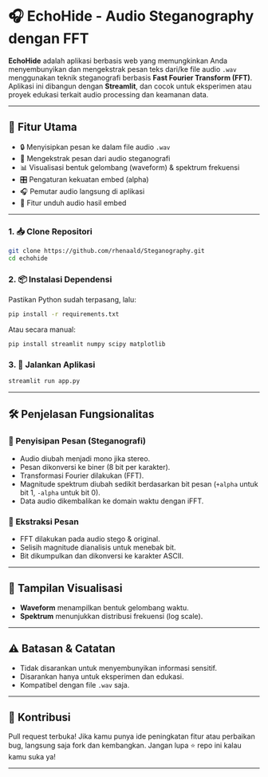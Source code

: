 # 🎧 EchoHide - Audio Steganography dengan FFT

**EchoHide** adalah aplikasi berbasis web yang memungkinkan Anda menyembunyikan dan mengekstrak pesan teks dari/ke file audio `.wav` menggunakan teknik steganografi berbasis **Fast Fourier Transform (FFT)**. Aplikasi ini dibangun dengan **Streamlit**, dan cocok untuk eksperimen atau proyek edukasi terkait audio processing dan keamanan data.

---

## 📌 Fitur Utama

- 🔒 Menyisipkan pesan ke dalam file audio `.wav`
- 🧠 Mengekstrak pesan dari audio steganografi
- 📊 Visualisasi bentuk gelombang (waveform) & spektrum frekuensi
- 🎛️ Pengaturan kekuatan embed (alpha)
- 🎧 Pemutar audio langsung di aplikasi
- 💾 Fitur unduh audio hasil embed

---

### 1. 📥 Clone Repositori

```bash
git clone https://github.com/rhenaald/Steganography.git
cd echohide
```

### 2. 📦 Instalasi Dependensi

Pastikan Python sudah terpasang, lalu:

```bash
pip install -r requirements.txt
```

Atau secara manual:

```bash
pip install streamlit numpy scipy matplotlib
```

### 3. 🚀 Jalankan Aplikasi

```bash
streamlit run app.py
```

---

## 🛠️ Penjelasan Fungsionalitas

### 🔸 Penyisipan Pesan (Steganografi)
- Audio diubah menjadi mono jika stereo.
- Pesan dikonversi ke biner (8 bit per karakter).
- Transformasi Fourier dilakukan (FFT).
- Magnitude spektrum diubah sedikit berdasarkan bit pesan (`+alpha` untuk bit 1, `-alpha` untuk bit 0).
- Data audio dikembalikan ke domain waktu dengan iFFT.

### 🔸 Ekstraksi Pesan
- FFT dilakukan pada audio stego & original.
- Selisih magnitude dianalisis untuk menebak bit.
- Bit dikumpulkan dan dikonversi ke karakter ASCII.

---

## 🎨 Tampilan Visualisasi
- **Waveform** menampilkan bentuk gelombang waktu.
- **Spektrum** menunjukkan distribusi frekuensi (log scale).

---

## ⚠️ Batasan & Catatan

- Tidak disarankan untuk menyembunyikan informasi sensitif.
- Disarankan hanya untuk eksperimen dan edukasi.
- Kompatibel dengan file `.wav` saja.

---

## 🙋 Kontribusi

Pull request terbuka! Jika kamu punya ide peningkatan fitur atau perbaikan bug, langsung saja fork dan kembangkan. Jangan lupa ⭐ repo ini kalau kamu suka ya!

---
